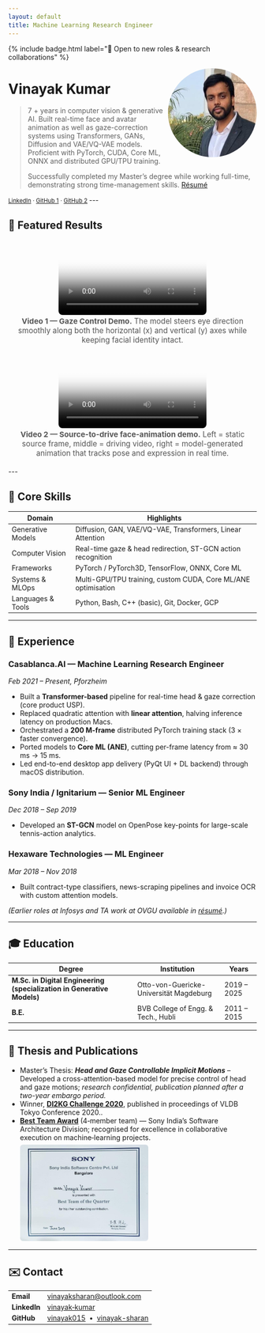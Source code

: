 ```yaml
---
layout: default
title: Machine Learning Research Engineer
---
```


{% include badge.html label="🚀 Open to new roles & research collaborations" %}

<!-- Avatar -->
<img src="/assets/img/vinayak.jpeg"
     alt="Vinayak portrait"
     style="width:180px;height:180px;border-radius:50%;object-fit:cover;"
     align="right">

# Vinayak Kumar  

> 7 + years in computer vision & generative AI. Built real-time face and avatar
> animation as well as gaze-correction systems using Transformers, GANs,
> Diffusion and VAE/VQ-VAE models. Proficient with PyTorch, CUDA, Core ML, ONNX
> and distributed GPU/TPU training.
>
> Successfully completed my Master’s degree while working full-time, demonstrating strong time-management skills.
> [Résumé](/assets/Vinayak_Resume.pdf)

<small>
  <a href="https://www.linkedin.com/in/vinayak-kumar-33b751157/">LinkedIn</a> ·
  <a href="https://github.com/vinayak015">GitHub&nbsp;1</a> ·
  <a href="https://github.com/vinayak-sharan">GitHub&nbsp;2</a>
</small>
---

## 🌟 Featured Results
<figure style="text-align:center; margin:1.2rem 0;">
  <video controls preload="metadata"
         poster="assets/img/demo-eye.jpg"
         style="max-width:100%; border-radius:8px;">
    <source src="assets/video/traj_16.mp4" type="video/mp4">
    Your browser doesn’t support HTML5 video.
  </video>

  <figcaption style="font-size:0.95rem; color:#555;">
    <strong>Video&nbsp;1&nbsp;—&nbsp;Gaze Control Demo.</strong>
    The model steers eye direction smoothly along both the horizontal (x) and vertical (y) axes while keeping facial identity intact.
  </figcaption>
</figure>


<figure style="text-align:center; margin:1.2rem 0;">
  <video controls preload="metadata"
         poster="assets/img/demo-anim.jpg"
         style="max-width:100%; border-radius:8px;">
        <!-- First choice: small, modern VP9 -->
        <source src="assets/video/anim.webm" type="video/webm">
        <!-- Fallback: universal H.264 -->
        <source src="assets/video/anim_h264.mp4"
          type='video/mp4; codecs="avc1.42E01E, mp4a.40.2"'>
    Your browser doesn’t support HTML5 video.
  </video>

  <figcaption style="font-size:0.95rem;color:#555;">
    <strong>Video 2 — Source-to-drive face-animation demo.</strong>
    Left&nbsp;=&nbsp;static source frame, middle&nbsp;=&nbsp;driving video,
    right&nbsp;=&nbsp;model-generated animation that tracks pose and expression
    in real time.
  </figcaption>
</figure>
---

## 🔧 Core Skills

| Domain                | Highlights                                                         |
|-----------------------|--------------------------------------------------------------------|
| Generative Models     | Diffusion, GAN, VAE/VQ-VAE, Transformers, Linear Attention         |
| Computer Vision       | Real-time gaze & head redirection, ST-GCN action recognition       |
| Frameworks            | PyTorch / PyTorch3D, TensorFlow, ONNX, Core ML                     |
| Systems & MLOps       | Multi-GPU/TPU training, custom CUDA, Core ML/ANE optimisation      |
| Languages & Tools     | Python, Bash, C++ (basic), Git, Docker, GCP                       |

---

## 💼 Experience     

### Casablanca.AI — Machine Learning Research Engineer  
*Feb 2021 – Present, Pforzheim*

* Built a **Transformer-based** pipeline for real-time head & gaze correction (core product USP).  
* Replaced quadratic attention with **linear attention**, halving inference latency on production Macs.  
* Orchestrated a **200 M-frame** distributed PyTorch training stack (3 × faster convergence).  
* Ported models to **Core ML (ANE)**, cutting per-frame latency from ≈ 30 ms → 15 ms.  
* Led end-to-end desktop app delivery (PyQt UI + DL backend) through macOS distribution.

### Sony India / Ignitarium — Senior ML Engineer  
*Dec 2018 – Sep 2019*

* Developed an **ST-GCN** model on OpenPose key-points for large-scale tennis-action analytics.

### Hexaware Technologies — ML Engineer  
*Mar 2018 – Nov 2018*

* Built contract-type classifiers, news-scraping pipelines and invoice OCR with custom attention models.

*(Earlier roles at Infosys and TA work at OVGU available in [résumé](assets/Vinayak_Resume.pdf).)*

---

## 🎓 Education

| Degree                                                      | Institution | Years |
|-------------------------------------------------------------|-------------|-------|
| **M.Sc. in Digital Engineering (specialization in Generative Models)** | Otto-von-Guericke-Universität Magdeburg | 2019 – 2025 |
| **B.E.**                                 | BVB College of Engg. & Tech., Hubli     | 2011 – 2015 |


---

## 📜 Thesis and Publications

* Master’s Thesis: **_Head and Gaze Controllable Implicit Motions_** – Developed a cross-attention-based model for precise control of head and gaze motions; _research confidential, publication planned after a two-year embargo period._ 
* Winner, [**DI2KG Challenge 2020**](https://www.researchgate.net/publication/343988892_Spread_the_good_around_Information_Propagation_in_Schema_Matching_and_Entity_Resolution_for_Heterogeneous_Data_Experience_Report_DI2KG_2020_Challenge_Winner_Paper), published in proceedings of VLDB Tokyo Conference 2020..
* <a href="/assets/img/best_team.jpeg"><strong>Best Team Award</strong></a> (4‑member team) — Sony India’s Software Architecture Division; recognised for excellence in collaborative execution on machine‑learning projects.<br>
  <img src="/assets/img/best_team.jpeg" alt="Best Team Award certificate" style="max-width:260px;border-radius:6px;margin-top:0.4rem;">
---

## ✉️ Contact

|  |  |
|---|---|
| **Email** | <vinayaksharan@outlook.com> |
| **LinkedIn** | <a href="https://www.linkedin.com/in/vinayak-kumar-33b751157/">vinayak‑kumar</a> |
| **GitHub** | [vinayak015](https://github.com/vinayak015) &nbsp;•&nbsp; [vinayak-sharan](https://github.com/vinayak-sharan) |

